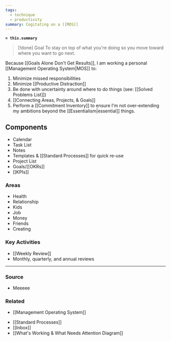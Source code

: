 ```yaml
---
tags:
  - technique
  - productivity
summary: Cogitating on a [[MOS]]
---
```

**`= this.summary`**

> [!done] Goal
> To stay on top of what you're doing so you move toward where you want to go next.

Because [[Goals Alone Don't Get Results]], I am working a personal [[Management Operating System|MOS]] to:
1. Minimize missed responsibilities
2. Minimize [[Productive Distraction]]
3. Be done with uncertainty around where to do things (see: [[Solved Problems List]])
4. [[Connecting Areas, Projects, & Goals]]
5. Perform a [[Commitment Inventory]] to ensure I'm not over-extending my ambitions beyond the [[Essentialism|essential]] things.

## Components
- Calendar
- Task List
- Notes
- Templates & [[Standard Processes]] for quick re-use
- Project List
- Goals/[[OKRs]]
- [[KPIs]]

### Areas
- Health
- Relationship
- Kids
- Job
- Money
- Friends
- Creating

### Key Activities
- [[Weekly Review]] 
- Monthly, quarterly, and annual reviews

---
### Source
- Meeeee

### Related
* [[Management Operating System]]
- [[Standard Processes]]
- [[Inbox]]
- [[What's Working & What Needs Attention Diagram]]
